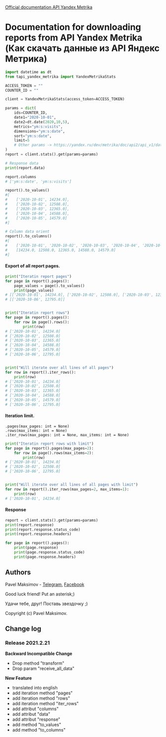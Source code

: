 [Official documentation API Yandex Metrika](https://yandex.ru/dev/metrika/doc/api2/api_v1/data.html)

# Documentation for downloading reports from API Yandex Metrika (Как скачать данные из API Яндекс Метрика)

``` python
import datetime as dt
from tapi_yandex_metrika import YandexMetrikaStats

ACCESS_TOKEN = ""
COUNTER_ID = ""

client = YandexMetrikaStats(access_token=ACCESS_TOKEN)

params = dict(
    ids=COUNTER_ID,
    date1="2020-10-01",
    date2=dt.date(2020,10,5),
    metrics="ym:s:visits",
    dimensions="ym:s:date",
    sort="ym:s:date",
    limit=5
    # Other params -> https://yandex.ru/dev/metrika/doc/api2/api_v1/data.html
)
report = client.stats().get(params=params)

# Response data
print(report.data)

report.columns
# ['ym:s:date', 'ym:s:visits']

report().to_values()
#[
#    ['2020-10-01', 14234.0],
#    ['2020-10-02', 12508.0],
#    ['2020-10-03', 12365.0],
#    ['2020-10-04', 14588.0],
#    ['2020-10-05', 14579.0]
#]

# Column data orient
report().to_columns()
#[
#    ['2020-10-01', '2020-10-02', '2020-10-03', '2020-10-04', '2020-10-05'],
#    [14234.0, 12508.0, 12365.0, 14588.0, 14579.0]
#]

```

#### Export of all report pages.
``` python
print("Iteratin report pages")
for page in report().pages():
    page_values = page().to_values()
    print(page_values)
# [['2020-10-01', 14234.0], ['2020-10-02', 12508.0], ['2020-10-03', 12365.0], ['2020-10-04', 14588.0], ['2020-10-05', 14579.0]]
# [['2020-10-06', 12795.0]]


print("Iteratin report rows")
for page in report().pages():
    for row in page().rows():
        print(row)
# ['2020-10-01', 14234.0]
# ['2020-10-02', 12508.0]
# ['2020-10-03', 12365.0]
# ['2020-10-04', 14588.0]
# ['2020-10-05', 14579.0]
# ['2020-10-06', 12795.0]


print("Will iterate over all lines of all pages")
for row in report().iter_rows():
    print(row)
# ['2020-10-01', 14234.0]
# ['2020-10-02', 12508.0]
# ['2020-10-03', 12365.0]
# ['2020-10-04', 14588.0]
# ['2020-10-05', 14579.0]
# ['2020-10-06', 12795.0]
```

#### Iteration limit.

    .pages(max_pages: int = None)
    .rows(max_items: int = None)
    .iter_rows(max_pages: int = None, max_items: int = None)

``` python
print("Iteratin report rows with limit")
for page in report().pages(max_pages=2):
    for row in page().rows(max_items=2):
        print(row)
# ['2020-10-01', 14234.0]
# ['2020-10-02', 12508.0]
# ['2020-10-06', 12795.0]


print("Will iterate over all lines of all pages with limit")
for row in report().iter_rows(max_pages=2, max_items=1):
    print(row)
# ['2020-10-01', 14234.0]
```

#### Response
```python
report = client.stats().get(params=params)
print(report.response)
print(report.response.status_code)
print(report.response.headers)

for page in report().pages():
    print(page.response)
    print(page.response.status_code)
    print(page.response.headers)
```


## Authors
Pavel Maksimov -
[Telegram](https://t.me/pavel_maksimow),
[Facebook](https://www.facebook.com/pavel.maksimow)

Good luck friend! Put an asterisk;)

Удачи тебе, друг! Поставь звездочку ;)

Copyright (c) Pavel Maksimov.

## Change log
### Release 2021.2.21

**Backward Incompatible Change**

- Drop method "transform"
- Drop param "receive_all_data"

**New Feature**
- translated into english
- add iteration method "pages"
- add iteration method "rows"
- add iteration method "iter_rows"
- add attribut "columns"
- add attribut "data"
- add attribut "response"
- add method "to_values"
- add method "to_columns"

